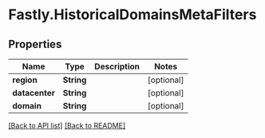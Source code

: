 # Fastly.HistoricalDomainsMetaFilters

## Properties

Name | Type | Description | Notes
------------ | ------------- | ------------- | -------------
**region** | **String** |  | [optional] 
**datacenter** | **String** |  | [optional] 
**domain** | **String** |  | [optional] 


[[Back to API list]](../../README.md#endpoints) [[Back to README]](../../README.md)
